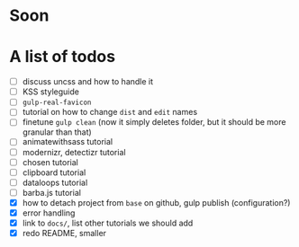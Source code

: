 # Soon

# A list of todos

- [ ] discuss uncss and how to handle it
- [ ] KSS styleguide
- [ ] `gulp-real-favicon`
- [ ] tutorial on how to change `dist` and `edit` names
- [ ] finetune `gulp clean` (now it simply deletes folder, but it should be more granular than that)
- [ ] animatewithsass tutorial
- [ ] modernizr, detectizr tutorial
- [ ] chosen tutorial
- [ ] clipboard tutorial
- [ ] dataloops tutorial
- [ ] barba.js tutorial
- [x] how to detach project from `base` on github, gulp publish (configuration?)
- [x] error handling
- [x] link to `docs/`, list other tutorials we should add
- [x] redo README, smaller